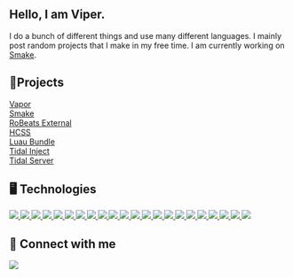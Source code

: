 ## Hello, I am Viper.
I do a bunch of different things and use many different languages. I mainly post random projects that I make in my free time. I am currently working on [Smake](https://github.com/Syntad/smake).

## 📘Projects

[Vapor](https://github.com/ViperTools/Vapor)\
[Smake](https://github.com/Syntad/smake)\
[RoBeats External](https://github.com/ViperTools/RoBeats-External-Autoplayer)\
[HCSS](https://github.com/ViperTools/HCSS)\
[Luau Bundle](https://github.com/ViperTools/LuauBundle)\
[Tidal Inject](https://github.com/ViperTools/Tidal-Inject)\
[Tidal Server](https://github.com/ViperTools/Tidal-Song-API-Server)

## 🖥️ Technologies

<a href="https://en.wikipedia.org/wiki/C_(programming_language)">
<img src="https://viper.tools/badges/C.svg">
</a>
<a href="https://cplusplus.com/">
<img src="https://viper.tools/badges/CPP.svg">
</a>
<a href="https://en.wikipedia.org/wiki/CSS">
<img src="https://viper.tools/badges/CSS.svg">
</a>
<a href="https://www.lua.org/">
<img src="https://viper.tools/badges/Lua.svg">
</a>
<a href="https://create.roblox.com/">
<img src="https://viper.tools/badges/RobloxStudio.svg">
</a>
<a href="https://learn.microsoft.com/en-us/windows/apps/winui/">
<img src="https://viper.tools/badges/XAML.svg">
</a>
<a href="https://learn.microsoft.com/en-us/powershell/">
<img src="https://viper.tools/badges/Powershell.svg">
</a>
<a href="https://www.nasm.us/">
<img src="https://viper.tools/badges/NASM.svg">
</a>
<a href="https://learn.microsoft.com/en-us/windows/win32/apiindex/windows-api-list">
<img src="https://viper.tools/badges/WinAPI.svg">
</a>

<a href="https://dotnet.microsoft.com/en-us/">
<img src="https://viper.tools/badges/CS.svg">
</a>
<a href="https://graphql.org/">
<img src="https://viper.tools/badges/GraphQL.svg">
</a>



<a href="https://html.com/">
<img src="https://viper.tools/badges/HTML.svg">
</a>
<a href="https://svelte.dev/">
<img src="https://viper.tools/badges/Svelte.svg">
</a>
<a href="https://www.autodesk.com/products/fusion-360/overview">
<img src="https://viper.tools/badges/Fusion360.svg">
</a>
<a href="https://git-scm.com/">
<img src="https://viper.tools/badges/Git.svg">
</a>

<a href="https://www.javascript.com/">
<img src="https://viper.tools/badges/JS.svg">
</a>

<a href="https://www.arduino.cc/">
<img src="https://viper.tools/badges/Arduino.svg">
</a>
<a href="https://dotnet.microsoft.com/en-us/apps/aspnet">
<img src="https://viper.tools/badges/ASP.svg">
</a>

<a href="https://www.java.com/en/">
<img src="https://viper.tools/badges/Java.svg">
</a>
<a href="https://www.mysql.com/">
<img src="https://viper.tools/badges/MYSQL.svg">
</a>
<a href="https://www.mongodb.com/">
<img src="https://viper.tools/badges/MongoDB.svg">
</a>
<a href="https://www.gnu.org/software/bash/">
<img src="https://viper.tools/badges/Bash.svg">
</a>


## 🔗 Connect with me
<a href="https://discord.com/invite/qEgGGy69Kw">
<img src="https://viper.tools/badges/Discord.svg">
</a>
